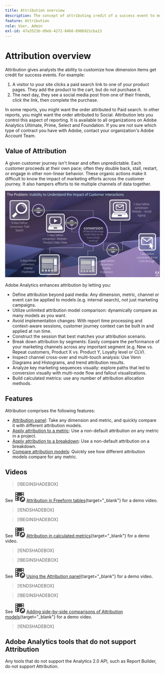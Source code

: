 ```yaml
---
title: Attribution overview
description: The concept of attributing credit of a success event to multiple dimension items.
feature: Attribution
role: User, Admin
exl-id: 47a3523b-d9eb-4272-84b8-090b921cba13
---
```

# Attribution overview

Attribution gives analysts the ability to customize how dimension items get credit for success events. For example:

1. A visitor to your site clicks a paid search link to one of your product pages. They add the product to the cart, but do not purchase it.
2. The next day, they see a social media post from one of their friends, click the link, then complete the purchase.

In some reports, you might want the order attributed to Paid search. In other reports, you might want the order attributed to Social. Attribution lets you control this aspect of reporting. It is available to all organizations on Adobe Analytics Ultimate, Prime, Select and Foundation. If you are not sure which type of contract you have with Adobe, contact your organization's Adobe Account Team.

## Value of Attribution

A given customer journey isn't linear and often unpredictable. Each customer proceeds at their own pace; often they double back, stall, restart, or engage in other non-linear behavior. These organic actions make it difficult to know the impact of marketing efforts across the customer journey. It also hampers efforts to tie multiple channels of data together.

![Attribution problem](assets/attribution_iq_problem.png)

Adobe Analytics enhances attribution by letting you:

* Define attribution beyond paid media: Any dimension, metric, channel or event can be applied to models (e.g. internal search), not just marketing campaigns.
* Utilize unlimited attribution model comparison: dynamically compare as many models as you want.
* Avoid implementation changes: With report time processing and context-aware sessions, customer journey context can be built in and applied at run time.
* Construct the session that best matches your attribution scenario.
* Break down attribution by segments: Easily compare the performance of your marketing channels across any important segment (e.g. New vs. Repeat customers, Product X vs. Product Y, Loyalty level or CLV).
* Inspect channel cross-over and multi-touch analysis: Use Venn Diagrams and Histograms, and trend attribution results.
* Analyze key marketing sequences visually: explore paths that led to conversion visually with multi-node flow and fallout visualizations.
* Build calculated metrics: use any number of attribution allocation methods.

## Features

Attribution comprises the following features:

* [Attribution panel](../c-panels/attribution.md): Take any dimension and metric, and quickly compare it with different attribution models.
* [Apply attribution to a metric](../visualizations/freeform-table/column-row-settings/column-settings.md): Use a non-default attribution on any metric in a project.
* [Apply attribution to a breakdown](../components/dimensions/t-breakdown-fa.md): Use a non-default attribution on a breakdown. 
* [Compare attribution models](../components/apply-create-metrics.md): Quickly see how different attribution models compare for any metric.

## Videos


>[!BEGINSHADEBOX]

See ![VideoCheckedOut](/help/assets/icons/VideoCheckedOut.svg) [Attribution in Freeform tables](https://video.tv.adobe.com/v/23136?quality=12&learn=on){target="_blank"} for a demo video.

>[!ENDSHADEBOX]


>[!BEGINSHADEBOX]

See ![VideoCheckedOut](/help/assets/icons/VideoCheckedOut.svg) [Attribution in calculated metrics](https://video.tv.adobe.com/v/23140?quality=12&learn=on){target="_blank"} for a demo video.

>[!ENDSHADEBOX]


>[!BEGINSHADEBOX]

See ![VideoCheckedOut](/help/assets/icons/VideoCheckedOut.svg) [Using the Attribution panel](https://video.tv.adobe.com/v/23139?quality=12&learn=on){target="_blank"} for a demo video.

>[!ENDSHADEBOX]


>[!BEGINSHADEBOX]

See ![VideoCheckedOut](/help/assets/icons/VideoCheckedOut.svg) [Adding side-by-side comparisons of Attribution models](https://video.tv.adobe.com/v/23651?quality=12&learn=on){target="_blank"} for a demo video.

>[!ENDSHADEBOX]


## Adobe Analytics tools that do not support Attribution

Any tools that do not support the Analytics 2.0 API, such as Report Builder, do not support Attribution.